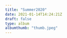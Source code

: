 ```yaml
---
title: "Summer2020"
date: 2021-01-14T14:24:21Z
draft: false
type: album
albumthumb: "thumb.jpeg"
---
```

